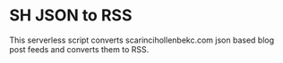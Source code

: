 # SH JSON to RSS

This serverless script converts scarincihollenbekc.com json based blog post feeds and converts them to RSS.
